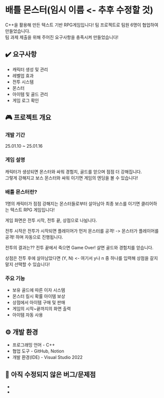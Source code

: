<!-- Heading -->
# 배틀 몬스터(임시 이름 <- 추후 수정할 것)
C++을 활용해 만든 텍스트 기반 RPG게임입니다!
팀 프로젝트로 팀원 6명이 협업하여 만들었습니다.<br>팀 과제 제출을 위해 주어진 요구사항을 충족시켜 만들었습니다!

## ✔️ 요구사항
- 캐릭터 생성 및 관리
- 레벨업 효과
- 전투 시스템
- 몬스터
- 아이템 및 골드 관리
- 게임 로그 확인

## 🎮 프로젝트 개요
### 개발 기간
25.01.10 ~ 25.01.16
### 게임 설명
캐릭터가 생성되면 몬스터와 싸워 경험치, 골드를 얻으며 점점 더 강해집니다.<br>
그렇게 강해지고 보스 몬스터와 싸워 이기면 게임의 엔딩을 볼 수 있습니다!
### 배틀 몬스터란?
1명의 캐릭터가 점점 강해지는 몬스터들로부터 살아남아 최종 보스를 이기면 클리어하는 텍스트 RPG 게임입니다!

게임 화면은 전투 시작, 전투 끝, 상점으로 나뉩니다.

전투 시작은 전투가 시작되면 플레이어가 먼저 몬스터를 공격! -> 몬스터가 플레이어를 공격! 하며 자동으로 진행됩니다.

전투의 결과는??
전투 끝에서 죽으면 Game Over! 살면 골드와 경험치를 얻습니다.

상점은 전투 후에 살아남았다면 (Y, N) <- 여기서 y나 n 중 하나를 입력해 상점을 갈지 말지 선택할 수 있습니다!

### 주요 기능
- 보유 골드에 따른 이자 시스템
- 몬스터 킬시 확률 아이템 보상
- 상점에서 아이템 구매 및 판매
- 게임의 시작~끝까지의 화면 출력
- 아이템 자동 사용

## ⚙ 개발 환경
- 프로그래밍 언어 - C++
- 협업 도구 - GitHub, Notion
- 개발 환경(IDE) - Visual Studio 2022

## 📢 아직 수정되지 않은 버그/문제점
-
-
